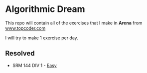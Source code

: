# Algorithmic Dream
This repo will contain all of the exercises that I make in **Arena** from www.topcoder.com

I will try to make 1 exercise per day.

## Resolved
* SRM 144 DIV 1 - [Easy](https://github.com/alexsotocx/algorithmicDream/tree/master/Topcoder/SRM%20144%20DIV%201)
